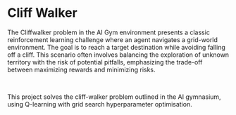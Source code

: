 <h1>Cliff Walker</h1>
<p>The Cliffwalker problem in the AI Gym environment presents a classic reinforcement learning challenge where an agent navigates a grid-world environment. 
The goal is to reach a target destination while avoiding falling off a cliff. This scenario often involves 
balancing the exploration of unknown territory with the risk of potential pitfalls, emphasizing the trade-off between maximizing rewards and minimizing risks.</p>
<br>
<p>This project solves the cliff-walker problem outlined in the AI gymnasium, using Q-learning with grid search hyperparameter optimisation.</p>
